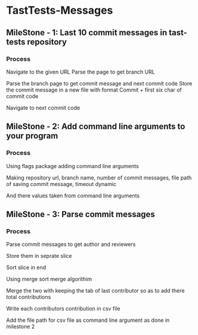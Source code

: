 # TastTests-Messages

## MileStone - 1: Last 10 commit messages in tast-tests repository

### Process

Navigate to the given URL
Parse the page to get branch URL

Parse the branch page to get commit message and next commit code
Store the commit message in a new file with format Commit + first six char of commit code

Navigate to next commit code


## MileStone - 2: Add command line arguments to your program

### Process

Using flags package adding command line arguments

Making repository url, branch name, number of commit messages, file path of saving commit message, timeout dynamic

And there values taken from command line arguments

## MileStone - 3: Parse commit messages

### Process

Parse commit messages to get author and reviewers

Store them in seprate slice

Sort slice in end

Using merge sort merge algorithim

Merge the two with keeping the tab of last contributor so as to add there total contributions

Write each contributors contribution in csv file

Add the file path for csv file as command line argument as done in milestone 2


